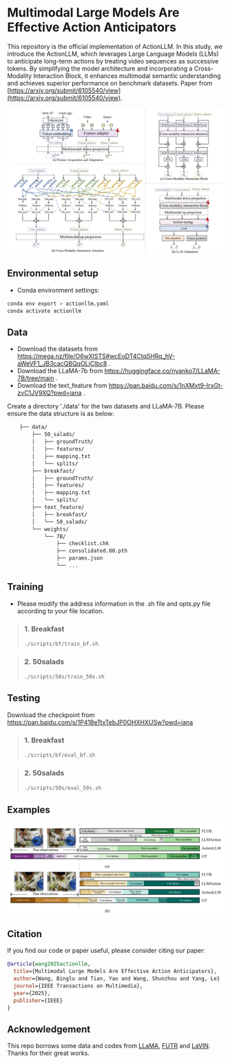 # Multimodal Large Models Are Effective Action Anticipators

This repository is the official implementation of ActionLLM. In this study, we introduce the ActionLLM, which leverages Large Language Models (LLMs) to anticipate long-term actions by treating video sequences as successive tokens. By simplifying the model architecture and incorporating a Cross-Modality Interaction Block, it enhances multimodal semantic understanding and achieves superior performance on benchmark datasets. Paper from [https://arxiv.org/submit/6105540/view](https://arxiv.org/submit/6105540/view).


<div style="text-align:center">
<img src="framework.png" alt="Illustrating the architecture of the proposed ActionLLM"/>
</div>

## Environmental setup
* Conda environment settings:
```bash
conda env export > actionllm.yaml
conda activate actionllm
```

## Data
* Download the datasets from https://mega.nz/file/O6wXlSTS#wcEoDT4Ctq5HRq_hV-aWeVF1_JB3cacQBQqOLjCIbc8 .   
* Download the LLaMA-7b from https://huggingface.co/nyanko7/LLaMA-7B/tree/main .
* Download the text_feature from https://pan.baidu.com/s/1nXMxt9-IrxGt-zvC1JV9XQ?pwd=iana .

Create a directory './data' for the two datasets and LLaMA-7B. Please ensure the data structure is as below:
```bash                        
    ├── data/                      
        ├── 50_salads/ 
        │   ├── groundTruth/
        │   ├── features/
        │   ├── mapping.txt
        │   └── splits/             
        ├── breakfast/ 
        │   ├── groundTruth/
        │   ├── features/
        │   ├── mapping.txt
        │   └── splits/                         
        ├── text_feature/ 
        │   ├── breakfast/
        │   └── 50_salads/  
        └── weights/ 
            └── 7B/      
                ├── checklist.chk
                ├── consolidated.00.pth
                ├── params.json
                └── ...       
```

## Training
* Please modify the address information in the .sh file and opts.py file according to your file location.
> ### 1. Breakfast
> ```bash
>./scripts/bf/train_bf.sh   
>```

> ### 2. 50salads
> ```bash
>./scripts/50s/train_50s.sh  
>```

## Testing
Download the checkpoint from https://pan.baidu.com/s/1P41BeTtxTebJP0OHXHXUSw?pwd=iana

> ### 1. Breakfast
> ```bash
>./scripts/bf/eval_bf.sh  
>```

> ### 2. 50salads
> ```bash
>./scripts/50s/eval_50s.sh  
>```

## Examples
<div style="text-align:center">
<img src="example.png"/>
</div>


## Citation
If you find our code or paper useful, please consider citing our paper:
```BibTeX
@article{wang2025actionllm,
  title={Multimodal Large Models Are Effective Action Anticipators},
  author={Wang, Binglu and Tian, Yao and Wang, Shunzhou and Yang, Le}
  journal={IEEE Transactions on Multimedia},
  year={2025},
  publisher={IEEE}
}
```

## Acknowledgement
This repo borrows some data and codes from [LLaMA](https://github.com/facebookresearch/llama), [FUTR](https://github.com/gongda0e/FUTR?tab=readme-ov-file) and [LaVIN](https://github.com/luogen1996/LaVIN). Thanks for their great works.

